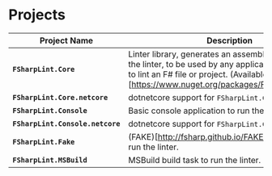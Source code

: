 # Projects

Project Name | Description
------------ | --------
**`FSharpLint.Core`** | Linter library, generates an assembly which can run the linter, to be used by any application which wants to lint an F# file or project. (Available on nuget)[https://www.nuget.org/packages/FSharpLint.Core/].
**`FSharpLint.Core.netcore`** | dotnetcore support for `FSharpLint.Core`.
**`FSharpLint.Console`** | Basic console application to run the linter.
**`FSharpLint.Console.netcore`** | dotnetcore support for `FSharpLint.Console`.
**`FSharpLint.Fake`** | (FAKE)[http://fsharp.github.io/FAKE/] build task to run the linter.
**`FSharpLint.MSBuild`** | MSBuild build task to run the linter.